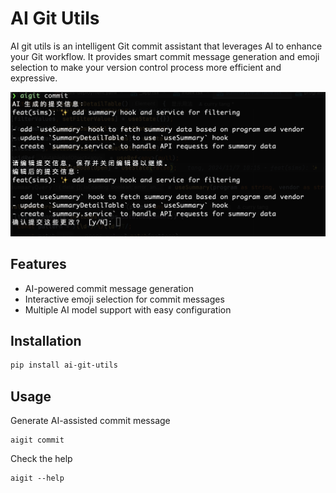 # AI Git Utils

AI git utils is an intelligent Git commit assistant that leverages AI to enhance your Git workflow.
It provides smart commit message generation and emoji selection to make your version control process more efficient and expressive.


![](https://raw.githubusercontent.com/twn39/aigit/main/screen.png)

## Features

- AI-powered commit message generation
- Interactive emoji selection for commit messages
- Multiple AI model support with easy configuration

## Installation

```bash
pip install ai-git-utils
```

## Usage

Generate AI-assisted commit message

``` 
aigit commit
```

Check the help

``` 
aigit --help
```


